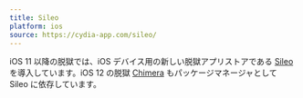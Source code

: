 ```yaml
---
title: Sileo
platform: ios
source: https://cydia-app.com/sileo/
---
```


iOS 11 以降の脱獄では、iOS デバイス用の新しい脱獄アプリストアである [Sileo](https://cydia-app.com/sileo/ "Sileo") を導入しています。iOS 12 の脱獄 [Chimera](https://chimera.sh/ "Chimera") もパッケージマネージャとして Sileo に依存しています。
